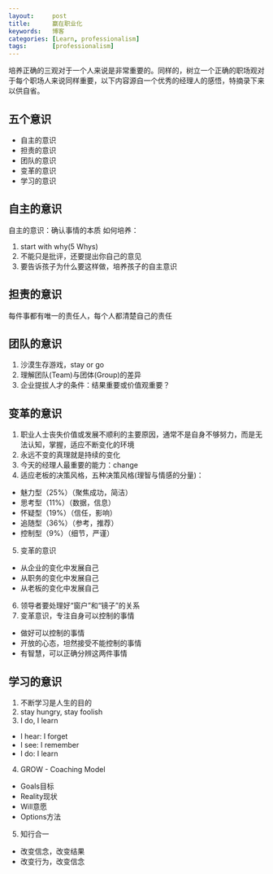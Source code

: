 ```yaml
---
layout:     post
title:      赢在职业化
keywords:   博客
categories: [Learn, professionalism]
tags:	    [professionalism]
---
```


培养正确的三观对于一个人来说是非常重要的。同样的，树立一个正确的职场观对于每个职场人来说同样重要，以下内容源自一个优秀的经理人的感悟，特摘录下来以供自省。


## 五个意识

* 自主的意识 
* 担责的意识
* 团队的意识
* 变革的意识
* 学习的意识

## 自主的意识

自主的意识：确认事情的本质
如何培养：
1. start with why(5 Whys)
2. 不能只是批评，还要提出你自己的意见
3. 要告诉孩子为什么要这样做，培养孩子的自主意识


## 担责的意识

每件事都有唯一的责任人，每个人都清楚自己的责任


## 团队的意识

1. 沙漠生存游戏，stay or go
2. 理解团队(Team)与团体(Group)的差异
3. 企业提拔人才的条件：结果重要或价值观重要？

## 变革的意识

1. 职业人士丧失价值或发展不顺利的主要原因，通常不是自身不够努力，而是无法认知，掌握，适应不断变化的环境
2. 永远不变的真理就是持续的变化
3. 今天的经理人最重要的能力：change
4. 适应老板的决策风格，五种决策风格(理智与情感的分量)：
* 魅力型（25%）（聚焦成功，简洁）
* 思考型（11%）（数据，信息）
* 怀疑型（19%）（信任，影响）
* 追随型（36%）（参考，推荐）
* 控制型（9%）（细节，严谨）
5. 变革的意识
* 从企业的变化中发展自己
* 从职务的变化中发展自己
* 从老板的变化中发展自己
6. 领导者要处理好“窗户”和“镜子”的关系
7. 变革意识，专注自身可以控制的事情
* 做好可以控制的事情
* 开放的心态，坦然接受不能控制的事情
* 有智慧，可以正确分辨这两件事情

## 学习的意识
1. 不断学习是人生的目的
2. stay hungry, stay foolish
3. I do, I learn
* I hear: I forget
* I see: I remember
* I do: I learn
4. GROW - Coaching Model
* Goals目标
* Reality现状
* Will意愿
* Options方法
5. 知行合一
* 改变信念，改变结果
* 改变行为，改变信念
